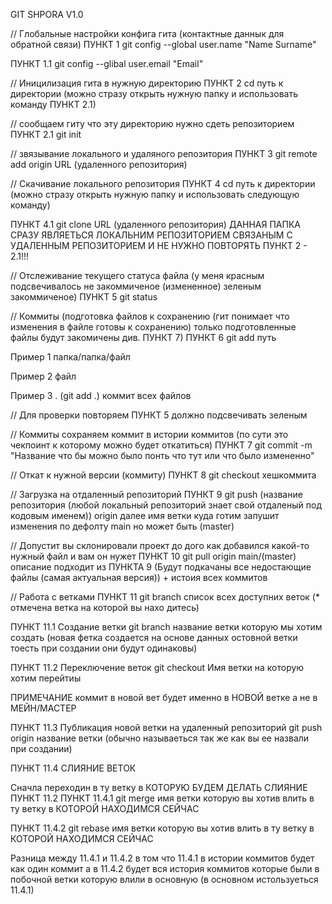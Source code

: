 GIT SHPORA V1.0

// Глобальные настройки конфига гита (контактные даннык для обратной связи)
ПУНКТ 1 git config --global user.name "Name Surname"

ПУНКТ 1.1 git config --glibal user.email "Email"

// Иницилизация гита в нужную директорию
ПУНКТ 2 cd путь к директории (можно стразу открыть нужную папку и использовать команду ПУНКТ 2.1)

// сообщаем гиту что эту директорию нужно сдеть репозиторием
ПУНКТ 2.1 git init

// звязывание локального и удаляного репозитория
ПУНКТ 3 git remote add origin URL (удаленного репозитория)

// Скачивание локального репозитория 
ПУНКТ 4 cd путь к директории (можно стразу открыть нужную папку и использовать следующую команду)

ПУНКТ 4.1 git clone URL (удаленного репозитория) ДАННАЯ ПАПКА СРАЗУ ЯВЛЯЕТЬСЯ ЛОКАЛЬНИМ РЕПОЗИТОРИЕМ СВЯЗАНЫМ С УДАЛЕННЫМ РЕПОЗИТОРИЕМ И НЕ НУЖНО ПОВТОРЯТЬ ПУНКТ 2 - 2.1!!!

// Отслеживание текущего статуса файла (у меня красным подсвечивалось не закоммиченое (измененное) зеленым закоммиченое)
ПУНКТ 5 git status

// Коммиты (подготовка файлов к сохранению (гит понимает что изменения в файле готовы к сохранению) только подготовленные файлы будут закомичены див. ПУНКТ 7)
ПУНКТ 6 git add путь 

Пример 1 папка/папка/файл 

Пример 2 файл

Пример 3 . (git add .) коммит всех файлов

// Для проверки повторяем ПУНКТ 5 должно подсвечивать зеленым

// Коммиты сохраняем коммит в истории коммитов (по сути это чекпоинт к которому можно будет откатиться)
ПУНКТ 7 git commit -m "Название что бы можно было понть что тут или что было измененно"

// Откат к нужной версии (коммиту) 
ПУНКТ 8 git checkout хешкоммита 

// Загрузка на отдаленный репозиторий 
ПУНКТ 9 git push (название репозитория (любой локальный репозиторий знает свой отдаленый под кодовым именем)) origin далее имя ветки куда готим запушит изменения по дефолту main но может быть (master)

// Допустит вы склонировали проект до дого как добавился какой-то нужный файл и вам он нужет 
ПУНКТ 10 git pull origin main/(master) описание подходит из ПУНКТА 9 
(Будут подкачаны все недостающие файлы (самая актуальная версия)) + истоия всех коммитов

// Работа с ветками
ПУНКТ 11 git branch список всех доступних веток (* отмечена ветка на которой вы нахо дитесь)

ПУНКТ 11.1 Создание ветки 
git branch название ветки которую мы хотим создать (новая фетка создается на основе данных остовной ветки тоесть при создании они будут одинаковы)

ПУНКТ 11.2 Переключение веток
git checkout Имя ветки на которую хотим перейтиы

ПРИМЕЧАНИЕ коммит в новой вет будет именно в НОВОЙ ветке а не в МЕЙН/МАСТЕР

ПУНКТ 11.3 Публикация новой ветки на удаленный репозиторий 
git push origin название ветки (обычно называеться так же как вы ее назвали при создании)

ПУНКТ 11.4 СЛИЯНИЕ ВЕТОК

Сначла переходин в ту ветку в КОТОРУЮ БУДЕМ ДЕЛАТЬ СЛИЯНИЕ ПУНКТ 11.2
ПУНКТ 11.4.1 git merge имя ветки которую вы хотив влить в ту ветку в КОТОРОЙ НАХОДИМСЯ СЕЙЧАС

ПУНКТ 11.4.2 git rebase имя ветки которую вы хотив влить в ту ветку в КОТОРОЙ НАХОДИМСЯ СЕЙЧАС

Разница между 11.4.1 и 11.4.2 в том что 11.4.1 в истории коммитов будет как один коммит а в 11.4.2 будет вся история коммитов которые были в побочной ветки которую влили в основную (в основном истользуеться 11.4.1)